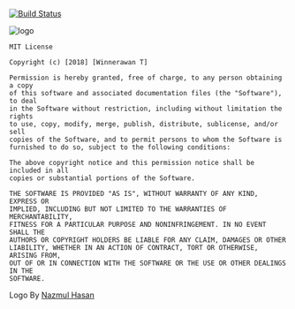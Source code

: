 [![Build Status](https://api.travis-ci.org/winnerawan/woocommerce_store.svg?branch=dev)](https://travis-ci.org/winnerawan/woocommerce_store)

![logo](https://scontent-sin6-2.xx.fbcdn.net/v/t1.0-9/30582371_800369220153508_4665458253059063808_n.png?_nc_cat=0&_nc_eui2=v1%3AAeHr-tWF3FcOo6fwNiJD5mOgVYnTbjwI5XUP9FpliBAlSkVvWsAzIaIegN_-MHDW07bNxkW_ag5W6wedSPXuel0qBb6MG7sWjvVSu9y0VM_6Ow&oh=f1f0fff155736dff5b0498ce85a983b8&oe=5B686282)

```license
MIT License

Copyright (c) [2018] [Winnerawan T]

Permission is hereby granted, free of charge, to any person obtaining a copy
of this software and associated documentation files (the "Software"), to deal
in the Software without restriction, including without limitation the rights
to use, copy, modify, merge, publish, distribute, sublicense, and/or sell
copies of the Software, and to permit persons to whom the Software is
furnished to do so, subject to the following conditions:

The above copyright notice and this permission notice shall be included in all
copies or substantial portions of the Software.

THE SOFTWARE IS PROVIDED "AS IS", WITHOUT WARRANTY OF ANY KIND, EXPRESS OR
IMPLIED, INCLUDING BUT NOT LIMITED TO THE WARRANTIES OF MERCHANTABILITY,
FITNESS FOR A PARTICULAR PURPOSE AND NONINFRINGEMENT. IN NO EVENT SHALL THE
AUTHORS OR COPYRIGHT HOLDERS BE LIABLE FOR ANY CLAIM, DAMAGES OR OTHER
LIABILITY, WHETHER IN AN ACTION OF CONTRACT, TORT OR OTHERWISE, ARISING FROM,
OUT OF OR IN CONNECTION WITH THE SOFTWARE OR THE USE OR OTHER DEALINGS IN THE
SOFTWARE.
```

Logo By [Nazmul Hasan](https://www.facebook.com/nazmul.hasan.94651774)
